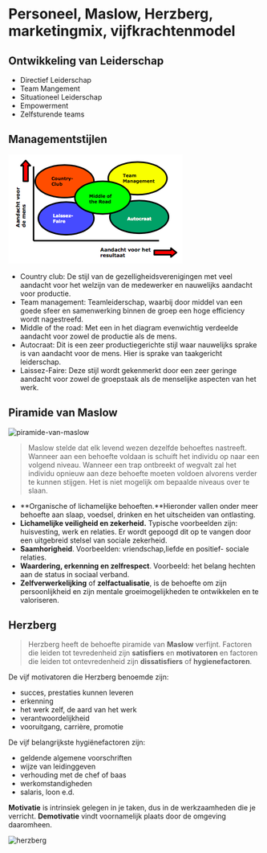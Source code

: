 # Personeel, Maslow, Herzberg, marketingmix, vijfkrachtenmodel

<!-- toc -->

## Ontwikkeling van Leiderschap
- Directief Leiderschap
- Team Mangement
- Situationeel Leiderschap
- Empowerment
- Zelfsturende teams

## Managementstijlen

![managementstijlen](images/managementstijlen.png)

- Country club:  De stijl van de gezelligheidsverenigingen met veel aandacht voor het welzijn van de medewerker en nauwelijks aandacht voor productie.
- Team management: Teamleiderschap, waarbij door middel van een goede sfeer en samenwerking binnen de groep een hoge efficiency wordt nagestreefd.
- Middle of the road:  Met een in het diagram evenwichtig verdeelde aandacht voor zowel de productie als de mens.
- Autocraat: Dit is een zeer productiegerichte stijl waar nauwelijks sprake is van aandacht voor de mens. Hier is sprake van taakgericht leiderschap.
- Laissez-Faire: Deze stijl wordt gekenmerkt door een zeer geringe aandacht voor zowel de groepstaak als de menselijke aspecten van het werk.

## Piramide van Maslow
![piramide-van-maslow](https://upload.wikimedia.org/wikipedia/commons/thumb/d/d2/Piramide_van_Maslow.png/400px-Piramide_van_Maslow.png)

> Maslow stelde dat elk levend wezen dezelfde behoeftes nastreeft. Wanneer aan een behoefte voldaan is schuift het individu op naar een volgend niveau. Wanneer een trap ontbreekt of wegvalt zal het individu opnieuw aan deze behoefte moeten voldoen alvorens verder te kunnen stijgen. Het is niet mogelijk om bepaalde niveaus over te slaan.

- **Organische of lichamelijke behoeften.**Hieronder vallen onder meer behoefte aan slaap, voedsel, drinken en het uitscheiden van ontlasting.  
- **Lichamelijke veiligheid en zekerheid.** Typische voorbeelden zijn: huisvesting, werk en relaties. Er wordt gepoogd dit op te vangen door een uitgebreid stelsel van sociale zekerheid.
- **Saamhorigheid**. Voorbeelden: vriendschap,liefde en positief- sociale relaties.
- **Waardering, erkenning en zelfrespect**. Voorbeeld: het belang hechten aan de status in sociaal verband.
- **Zelfverwerkelijking** of **zelfactualisatie**, is de behoefte om zijn persoonlijkheid en zijn mentale groeimogelijkheden te ontwikkelen en te valoriseren.

## Herzberg

> Herzberg heeft de behoefte piramide van **Maslow** verfijnt. Factoren die leiden tot tevredenheid zijn **satisfiers** en **motivatoren** en factoren die leiden tot ontevredenheid zijn **dissatisfiers** of **hygienefactoren**.

De vijf motivatoren die Herzberg benoemde zijn:
- succes, prestaties kunnen leveren
- erkenning
- het werk zelf, de aard van het werk
- verantwoordelijkheid
- vooruitgang, carrière, promotie

De vijf belangrijkste hygiënefactoren zijn:
- geldende algemene voorschriften
- wijze van leidinggeven
- verhouding met de chef of baas
- werkomstandigheden
- salaris, loon e.d.

**Motivatie** is intrinsiek gelegen in je taken, dus in de werkzaamheden die je verricht.
**Demotivatie** vindt voornamelijk plaats door de omgeving daaromheen.

![herzberg](http://www.leaufort.nl/wp-content/uploads/2012/01/Motivatietheorie-van-Herzberg-web.jpg)